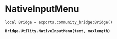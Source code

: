# NativeInputMenu



<pre class="language-lua"><code class="lang-lua">local Bridge = exports.community_bridge:Bridge()

<strong>Bridge.Utility.NativeInputMenu(text, maxlength)
</strong>
</code></pre>

